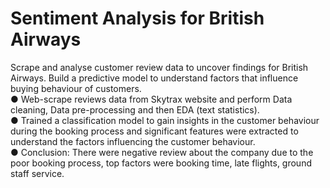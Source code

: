 # Sentiment Analysis for British Airways
Scrape and analyse customer review data to uncover findings for British Airways. Build a predictive model to understand factors that influence buying behaviour of customers.  
● Web-scrape reviews data from Skytrax website and perform Data cleaning,
 Data pre-processing and then EDA (text statistics).  
● Trained a classification model to gain insights in the customer behaviour 
 during the booking process and significant features were extracted to 
 understand the factors influencing the customer behaviour.  
● Conclusion: There were negative review about the company due to the poor
 booking process, top factors were booking time, late flights, ground staff 
 service.
